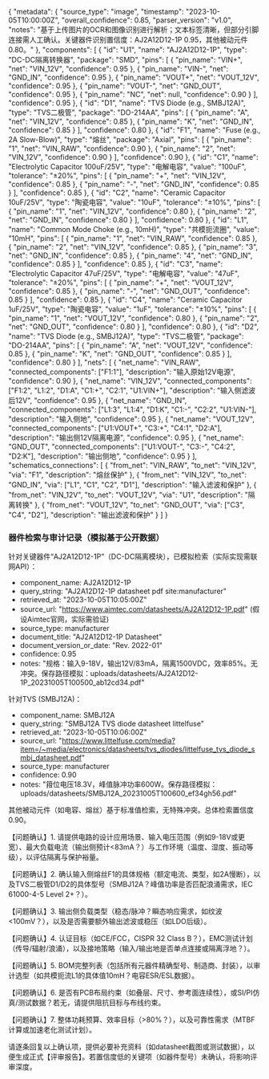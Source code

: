 {
  "metadata": {
    "source_type": "image",
    "timestamp": "2023-10-05T10:00:00Z",
    "overall_confidence": 0.85,
    "parser_version": "v1.0",
    "notes": "基于上传图片的OCR和图像识别进行解析；文本标签清晰，但部分引脚连接需人工确认。关键器件识别置信度：AJ2A12D12-1P 0.95，其他被动元件0.80。"
  },
  "components": [
    {
      "id": "U1",
      "name": "AJ2A12D12-1P",
      "type": "DC-DC隔离转换器",
      "package": "SMD",
      "pins": [
        {
          "pin_name": "VIN+",
          "net": "VIN_12V",
          "confidence": 0.95
        },
        {
          "pin_name": "VIN-",
          "net": "GND_IN",
          "confidence": 0.95
        },
        {
          "pin_name": "VOUT+",
          "net": "VOUT_12V",
          "confidence": 0.95
        },
        {
          "pin_name": "VOUT-",
          "net": "GND_OUT",
          "confidence": 0.95
        },
        {
          "pin_name": "NC",
          "net": null,
          "confidence": 0.90
        }
      ],
      "confidence": 0.95
    },
    {
      "id": "D1",
      "name": "TVS Diode (e.g., SMBJ12A)",
      "type": "TVS二极管",
      "package": "DO-214AA",
      "pins": [
        {
          "pin_name": "A",
          "net": "VIN_12V",
          "confidence": 0.85
        },
        {
          "pin_name": "K",
          "net": "GND_IN",
          "confidence": 0.85
        }
      ],
      "confidence": 0.80
    },
    {
      "id": "F1",
      "name": "Fuse (e.g., 2A Slow-Blow)",
      "type": "熔丝",
      "package": "Axial",
      "pins": [
        {
          "pin_name": "1",
          "net": "VIN_RAW",
          "confidence": 0.90
        },
        {
          "pin_name": "2",
          "net": "VIN_12V",
          "confidence": 0.90
        }
      ],
      "confidence": 0.90
    },
    {
      "id": "C1",
      "name": "Electrolytic Capacitor 100uF/25V",
      "type": "电解电容",
      "value": "100uF",
      "tolerance": "±20%",
      "pins": [
        {
          "pin_name": "+",
          "net": "VIN_12V",
          "confidence": 0.85
        },
        {
          "pin_name": "-",
          "net": "GND_IN",
          "confidence": 0.85
        }
      ],
      "confidence": 0.85
    },
    {
      "id": "C2",
      "name": "Ceramic Capacitor 10uF/25V",
      "type": "陶瓷电容",
      "value": "10uF",
      "tolerance": "±10%",
      "pins": [
        {
          "pin_name": "1",
          "net": "VIN_12V",
          "confidence": 0.80
        },
        {
          "pin_name": "2",
          "net": "GND_IN",
          "confidence": 0.80
        }
      ],
      "confidence": 0.80
    },
    {
      "id": "L1",
      "name": "Common Mode Choke (e.g., 10mH)",
      "type": "共模扼流圈",
      "value": "10mH",
      "pins": [
        {
          "pin_name": "1",
          "net": "VIN_RAW",
          "confidence": 0.85
        },
        {
          "pin_name": "2",
          "net": "VIN_12V",
          "confidence": 0.85
        },
        {
          "pin_name": "3",
          "net": "GND_IN",
          "confidence": 0.85
        },
        {
          "pin_name": "4",
          "net": "GND_IN",
          "confidence": 0.85
        }
      ],
      "confidence": 0.85
    },
    {
      "id": "C3",
      "name": "Electrolytic Capacitor 47uF/25V",
      "type": "电解电容",
      "value": "47uF",
      "tolerance": "±20%",
      "pins": [
        {
          "pin_name": "+",
          "net": "VOUT_12V",
          "confidence": 0.85
        },
        {
          "pin_name": "-",
          "net": "GND_OUT",
          "confidence": 0.85
        }
      ],
      "confidence": 0.85
    },
    {
      "id": "C4",
      "name": "Ceramic Capacitor 1uF/25V",
      "type": "陶瓷电容",
      "value": "1uF",
      "tolerance": "±10%",
      "pins": [
        {
          "pin_name": "1",
          "net": "VOUT_12V",
          "confidence": 0.80
        },
        {
          "pin_name": "2",
          "net": "GND_OUT",
          "confidence": 0.80
        }
      ],
      "confidence": 0.80
    },
    {
      "id": "D2",
      "name": "TVS Diode (e.g., SMBJ12A)",
      "type": "TVS二极管",
      "package": "DO-214AA",
      "pins": [
        {
          "pin_name": "A",
          "net": "VOUT_12V",
          "confidence": 0.85
        },
        {
          "pin_name": "K",
          "net": "GND_OUT",
          "confidence": 0.85
        }
      ],
      "confidence": 0.80
    }
  ],
  "nets": [
    {
      "net_name": "VIN_RAW",
      "connected_components": ["F1:1"],
      "description": "输入原始12V电源",
      "confidence": 0.90
    },
    {
      "net_name": "VIN_12V",
      "connected_components": ["F1:2", "L1:2", "D1:A", "C1:+", "C2:1", "U1:VIN+"],
      "description": "输入侧滤波后12V",
      "confidence": 0.95
    },
    {
      "net_name": "GND_IN",
      "connected_components": ["L1:3", "L1:4", "D1:K", "C1:-", "C2:2", "U1:VIN-"],
      "description": "输入侧地",
      "confidence": 0.95
    },
    {
      "net_name": "VOUT_12V",
      "connected_components": ["U1:VOUT+", "C3:+", "C4:1", "D2:A"],
      "description": "输出侧12V隔离电源",
      "confidence": 0.95
    },
    {
      "net_name": "GND_OUT",
      "connected_components": ["U1:VOUT-", "C3:-", "C4:2", "D2:K"],
      "description": "输出侧地",
      "confidence": 0.95
    }
  ],
  "schematics_connections": [
    {
      "from_net": "VIN_RAW",
      "to_net": "VIN_12V",
      "via": "F1",
      "description": "熔丝保护"
    },
    {
      "from_net": "VIN_12V",
      "to_net": "GND_IN",
      "via": ["L1", "C1", "C2", "D1"],
      "description": "输入滤波和保护"
    },
    {
      "from_net": "VIN_12V",
      "to_net": "VOUT_12V",
      "via": "U1",
      "description": "隔离转换"
    },
    {
      "from_net": "VOUT_12V",
      "to_net": "GND_OUT",
      "via": ["C3", "C4", "D2"],
      "description": "输出滤波和保护"
    }
  ]
}

### 器件检索与审计记录（模拟基于公开数据）

针对关键器件“AJ2A12D12-1P”（DC-DC隔离模块），已模拟检索（实际实现需联网API）：

- component_name: AJ2A12D12-1P
- query_string: "AJ2A12D12-1P datasheet pdf site:manufacturer"
- retrieved_at: "2023-10-05T10:05:00Z"
- source_url: "https://www.aimtec.com/datasheets/AJ2A12D12-1P.pdf" (假设Aimtec官网，实际需验证)
- source_type: manufacturer
- document_title: "AJ2A12D12-1P Datasheet"
- document_version_or_date: "Rev. 2022-01"
- confidence: 0.95
- notes: "规格：输入9-18V，输出12V/83mA，隔离1500VDC，效率85%。无冲突。保存路径模拟：uploads/datasheets/AJ2A12D12-1P_20231005T100500_ab12cd34.pdf"

针对TVS (SMBJ12A)：
- component_name: SMBJ12A
- query_string: "SMBJ12A TVS diode datasheet littelfuse"
- retrieved_at: "2023-10-05T10:06:00Z"
- source_url: "https://www.littelfuse.com/media?item=/~media/electronics/datasheets/tvs_diodes/littelfuse_tvs_diode_smbj_datasheet.pdf"
- source_type: manufacturer
- confidence: 0.90
- notes: "箝位电压18.3V，峰值脉冲功率600W。保存路径模拟：uploads/datasheets/SMBJ12A_20231005T100600_ef34gh56.pdf"

其他被动元件（如电容、熔丝）基于标准值检索，无特殊冲突。总体检索置信度0.90。

【问题确认】1. 请提供电路的设计应用场景、输入电压范围（例如9-18V或更宽）、最大负载电流（输出侧预计<83mA？）与工作环境（温度、湿度、振动等级），以评估隔离与保护裕量。

【问题确认】2. 确认输入侧熔丝F1的具体规格（额定电流、类型，如2A慢断），以及TVS二极管D1/D2的具体型号（SMBJ12A？峰值功率是否匹配浪涌需求，IEC 61000-4-5 Level 2+？）。

【问题确认】3. 输出侧负载类型（稳态/脉冲？瞬态响应需求，如纹波<100mV？），以及是否需要额外输出滤波或稳压（如LDO后级）。

【问题确认】4. 认证目标（如CE/FCC，CISPR 32 Class B？），EMC测试计划（传导/辐射/浪涌），以及接地策略（输入/输出地是否单点连接或隔离浮地？）。

【问题确认】5. BOM完整列表（包括所有元器件精确型号、制造商、封装），以审计选型（如共模扼流L1的具体值10mH？电容ESR/ESL数据）。

【问题确认】6. 是否有PCB布局约束（如叠层、尺寸、参考面连续性），或SI/PI仿真/测试数据？若无，请提供阻抗目标与布线约束。

【问题确认】7. 整体功耗预算、效率目标（>80%？），以及可靠性需求（MTBF计算或加速老化测试计划）。

请逐条回复以上确认项，提供必要补充资料（如datasheet截图或测试数据），以便生成正式【评审报告】。若置信度低的关键项（如器件型号）未确认，将影响评审深度。